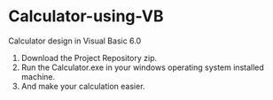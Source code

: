 # Calculator-using-VB

Calculator design in Visual Basic 6.0 

1. Download the Project Repository zip.
2. Run the Calculator.exe in your windows operating system installed machine.
3. And make your calculation easier.
